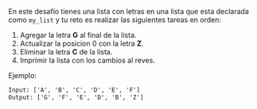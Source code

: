 En este desafío tienes una lista con letras en una lista que esta declarada como `my_list` y tu reto es realizar las siguientes tareas en orden:

1. Agregar la letra **G** al final de la lista.
1. Actualizar la posicion 0 con la letra **Z**.
1. Eliminar la letra **C** de la lista.
1. Imprimir la lista con los cambios al reves.

Ejemplo:

```txt
Input: ['A', 'B', 'C', 'D', 'E', 'F']
Output: ['G', 'F', 'E', 'D', 'B', 'Z']
```